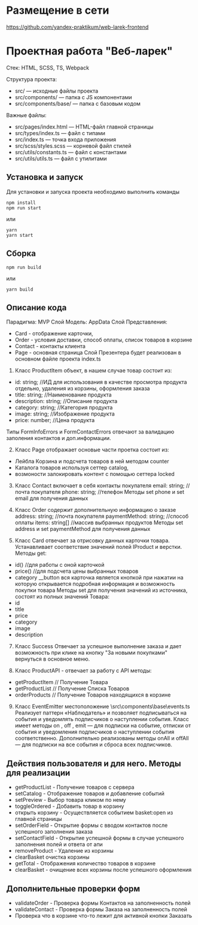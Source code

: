 # Размещение в сети
https://github.com/yandex-praktikum/web-larek-frontend

# Проектная работа "Веб-ларек"

Стек: HTML, SCSS, TS, Webpack

Структура проекта:
- src/ — исходные файлы проекта
- src/components/ — папка с JS компонентами
- src/components/base/ — папка с базовым кодом

Важные файлы:
- src/pages/index.html — HTML-файл главной страницы
- src/types/index.ts — файл с типами
- src/index.ts — точка входа приложения
- src/scss/styles.scss — корневой файл стилей
- src/utils/constants.ts — файл с константами
- src/utils/utils.ts — файл с утилитами

## Установка и запуск
Для установки и запуска проекта необходимо выполнить команды

```
npm install
npm run start
```

или

```
yarn
yarn start
```
## Сборка

```
npm run build
```

или

```
yarn build
```
## Описание кода
Парадигма: MVP
Слой Модель: AppData
Слой Представления: 
  - Card - отображение карточки, 
  - Order - условия доставки, способ оплаты, список товаров в корзине
  - Contact - контакты клиента 
  - Page - основная страница
Слой Презентера будет реализован в основном файле проекта index.ts
1. Класс ProductItem объект, в нашем случае товар
состоит из:
  - id: string;           //ИД для использования в качестве просмотра продукта отдельно, удаления из     корзины, оформления заказа
  - title: string;        //Наименование продукта
  - description: string;  //Описание продукта
  - category: string;     //Категория продукта
  - image: string;        //Изображение продукта
  - price: number;        //Цена продукта

Типы FormInfoErrors и FormContactErrors отвечают за валидацию заполения контактов и доп.информации.

2. Класс Page отображает основые части проетка
состоит из: 
  - Лейбла Корзина и подсчета товаров в ней методом counter
  - Каталога товаров используя сеттер catalog, 
  - возмоности залокировать контент с помощью сеттера locked

3. Класс Contact включает в себя контакты покупателя 
  email: string; //почта покупателя
  phone: string; //телефон
Методы set phone и set email для получения данных

4. Класс Order содержит дополнительную информацию о заказе
  address: string;        //почта покупателя
  paymentMethod: string; //способ оплаты
  items: string[] //массив выбранных продуктов
Методы set address и set paymentMethod для получения данных  

6. Класс Card отвечает за отрисовку данных карточки товара.
Устанавливает соответствие значений полей IProduct и верстки.
Методы get:
  - id()      //для работы с оной карточкой
  - price()   //для подсчета цены выбранных товаров
  - category
__button вся карточка является кнопкой при нажатии на которую открывается подробная информация и возможность покупки товара
Методы set для получения значений из источника, состоят из полных значений Товара:
 - id
 - title
 - price
 - category
 - image
 - description

7. Класс Success
Отвечает за успешное выполнение заказа и дает возможность при клике на кнопку "За новыми покупками" вернуться в основное меню.

8. Класс ProductAPI - отвечает за работу с API
методы: 
 - getProductItem // Получение Товара
 - getProductList // Получение Списка Товаров
 - orderProducts // Получение Товаров находящихся в корзине

9. Класс EventEmitter
местоположение \src\components\base\events.ts
Реализует паттерн «Наблюдатель» и позволяет подписываться на события и уведомлять подписчиков
о наступлении события.
Класс имеет методы on ,  off ,  emit  — для подписки на событие, отписки от события и уведомления
подписчиков о наступлении события соответственно.
Дополнительно реализованы методы  onAll и  offAll  — для подписки на все события и сброса всех
подписчиков.

## Действия пользователя и для него. Методы для реализации
- getProductList - Получение товаров с сервера 
- setCatalog - Отображение товаров и добавление событий
- setPreview - Выбор товара кликом по нему
- toggleOrdered - Добавить товар в корзину
- открыть корзину - Осуществляется событием basket:open из главной страницы
- setOrderField - Открытие формы с вводом контактов после успешного заполнения заказа
- setContactField - Открытие успешной формы в случае успешного заполнения полей и ответа от апи
- removeProduct - Удаление из корзины
- clearBasket очистка корзины
- getTotal - Отображения количество товаров в корзине
- clearBasket - очищение всех корзины после успешного оформления

## Дополнительные проверки форм
- validateOrder - Проверка формы Контактов на заполненность полей
- validateContact - Проверка формы Заказа на заполненность полей 
- Проверка что в корзине что-то лежит для активной кнопки Заказать